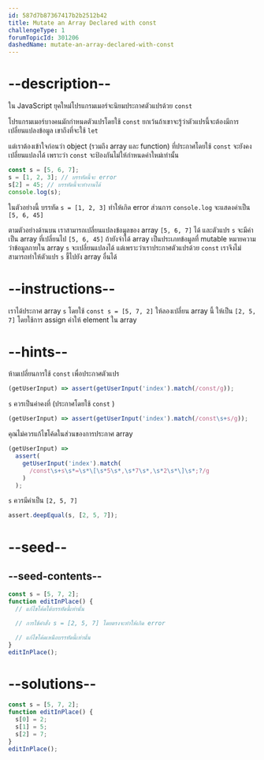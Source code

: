 ```yaml
---
id: 587d7b87367417b2b2512b42
title: Mutate an Array Declared with const
challengeType: 1
forumTopicId: 301206
dashedName: mutate-an-array-declared-with-const
---
```


# --description--

ใน JavaScript ยุคใหม่โปรแกรมเมอร์จะนิยมประกาศตัวแปรด้วย `const`

โปรแกรมเมอร์บางคนมักกำหนดตัวแปรโดยใช้ `const` ยกเว้นถ้าเขาจะรู้ว่าตัวแปรนี้จะต้องมีการเปลี่ยนแปลงข้อมูล เขาถึงที่จะใช้ `let`

แต่เราต้องเข้าใจก่อนว่า object (รวมถึง array และ function) ที่ประกาศโดยใช้ `const` จะยังคงเปลี่ยนแปลงได้ เพราะว่า `const` จะป้องกันไม่ให้กำหนดค่าใหม่เท่านั้น

```js
const s = [5, 6, 7];
s = [1, 2, 3]; // บรรทัดนี้จะ error
s[2] = 45; // บรรทัดนี้จะทำงานได้
console.log(s);
```

ในตัวอย่างนี้ บรรทัด `s = [1, 2, 3]` ทำให้เกิด error ส่วนการ `console.log` จะแสดงค่าเป็น `[5, 6, 45]`

ตามตัวอย่างด้านบน เราสามารถเปลี่ยนแปลงข้อมูลของ array `[5, 6, 7]` ได้ และตัวแปร `s` จะมีค่าเป็น array ที่เปลี่ยนไป `[5, 6, 45]` 
ถ้ายังจำได้ array เป็นประเภทข้อมูลที่ mutable หมายความว่าข้อมูลภายใน array `s` จะเปลี่ยนแปลงได้ แต่เพราะว่าเราประกาศตัวแปรด้วย `const` เราจึงไม่สามารถทำให้ตัวแปร `s` ชี้ไปยัง array อื่นได้


# --instructions--

เราได้ประกาศ array `s` โดยใช้ `const s = [5, 7, 2]` ให้ลองเปลี่ยน array นี้ ให้เป็น `[2, 5, 7]` โดยใช้การ assign ค่าให้ element ใน array

# --hints--

ห้ามเปลี่ยนการใช้ `const` เพื่อประกาศตัวแปร

```js
(getUserInput) => assert(getUserInput('index').match(/const/g));
```

`s` ควรเป็นค่าคงที่ (ประกาศโดยใช้ `const` )

```js
(getUserInput) => assert(getUserInput('index').match(/const\s+s/g));
```

คุณไม่ควรแก้ไขโค้ดในส่วนของการประกาศ array

```js
(getUserInput) =>
  assert(
    getUserInput('index').match(
      /const\s+s\s*=\s*\[\s*5\s*,\s*7\s*,\s*2\s*\]\s*;?/g
    )
  );
```

`s` ควรมีค่าเป็น `[2, 5, 7]`

```js
assert.deepEqual(s, [2, 5, 7]);
```

# --seed--

## --seed-contents--

```js
const s = [5, 7, 2];
function editInPlace() {
  // แก้ไขโค้ดใต้บรรทัดนี้เท่านั้น

  // การใช้คำสั่ง s = [2, 5, 7] โดยตรงจะทำให้เกิด error

  // แก้ไขโค้ดเหนือบรรทัดนี้เท่านั้น
}
editInPlace();
```

# --solutions--

```js
const s = [5, 7, 2];
function editInPlace() {
  s[0] = 2;
  s[1] = 5;
  s[2] = 7;
}
editInPlace();
```
